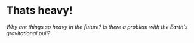 # Thats heavy!
*Why are things so heavy in the future? Is there a problem with the Earth's gravitational pull?*
